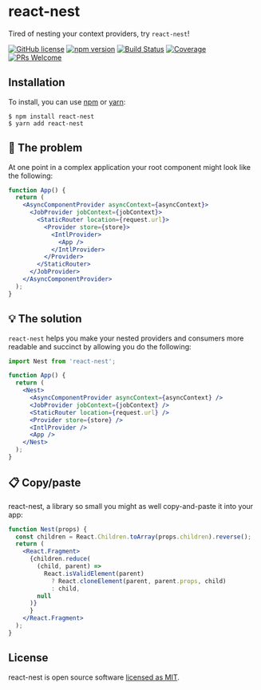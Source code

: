 # react-nest

Tired of nesting your context providers, try `react-nest`!

[![GitHub license](https://img.shields.io/badge/license-MIT-blue.svg)](https://github.com/reaktivo/react-nest/blob/master/LICENSE)
[![npm version](https://img.shields.io/npm/v/react-nest.svg?style=flat)](https://www.npmjs.com/package/react-nest)
[![Build Status](https://github.com/reaktivo/callbag-interval-immediate/actions/workflows/main.yml/badge.svg)](https://github.com/reaktivo/callbag-interval-immediate/actions/workflows/main.yml)
[![Coverage](https://img.shields.io/codecov/c/github/reaktivo/react-nest.svg)](https://codecov.io/gh/reaktivo/react-nest)
[![PRs Welcome](https://img.shields.io/badge/PRs-welcome-brightgreen.svg)](https://github.com/reaktivo/react-nest/compare)

## Installation

To install, you can use [npm](https://npmjs.org/) or [yarn](https://yarnpkg.com):

    $ npm install react-nest
    $ yarn add react-nest

## 😤 The problem

At one point in a complex application your root component might look like the following:

```jsx
function App() {
  return (
    <AsyncComponentProvider asyncContext={asyncContext}>
      <JobProvider jobContext={jobContext}>
        <StaticRouter location={request.url}>
          <Provider store={store}>
            <IntlProvider>
              <App />
            </IntlProvider>
          </Provider>
        </StaticRouter>
      </JobProvider>
    </AsyncComponentProvider>
  );
}
```

## 💡 The solution

`react-nest` helps you make your nested providers and consumers more readable and succinct by allowing you do the following:

```jsx
import Nest from 'react-nest';

function App() {
  return (
    <Nest>
      <AsyncComponentProvider asyncContext={asyncContext} />
      <JobProvider jobContext={jobContext} />
      <StaticRouter location={request.url} />
      <Provider store={store} />
      <IntlProvider />
      <App />
    </Nest>
  );
}
```

## 📋 Copy/paste

react-nest, a library so small you might as well copy-and-paste it into your app:

```jsx
function Nest(props) {
  const children = React.Children.toArray(props.children).reverse();
  return (
    <React.Fragment>
      {children.reduce(
        (child, parent) =>
          React.isValidElement(parent)
            ? React.cloneElement(parent, parent.props, child)
            : child,
        null
      )}
      }
    </React.Fragment>
  );
}
```

## License

react-nest is open source software [licensed as MIT](https://github.com/reaktivo/react-nest/blob/master/LICENSE).
